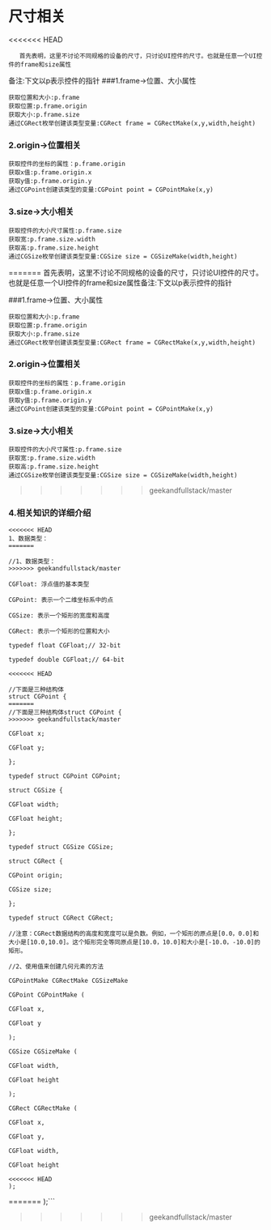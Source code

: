 # 尺寸相关

<<<<<<< HEAD
 ```obj
    首先表明，这里不讨论不同规格的设备的尺寸，只讨论UI控件的尺寸。也就是任意一个UI控件的frame和size属性
```
备注:下文以p表示控件的指针
###1.frame→位置、大小属性
 ```obj
获取位置和大小:p.frame
获取位置:p.frame.origin
获取大小:p.frame.size
通过CGRect枚举创建该类型变量:CGRect frame = CGRectMake(x,y,width,height)
```
### 2.origin→位置相关
 ```obj
获取控件的坐标的属性：p.frame.origin
获取x值:p.frame.origin.x
获取y值:p.frame.origin.y
通过CGPoint创建该类型的变量:CGPoint point = CGPointMake(x,y) 
```
### 3.size→大小相关
 ```obj
获取控件的大小尺寸属性:p.frame.size
获取宽:p.frame.size.width
获取高:p.frame.size.height
通过CGSize枚举创建该类型变量:CGSize size = CGSizeMake(width,height)
```
=======
 首先表明，这里不讨论不同规格的设备的尺寸，只讨论UI控件的尺寸。也就是任意一个UI控件的frame和size属性备注:下文以p表示控件的指针

###1.frame→位置、大小属性

 ```obj
 获取位置和大小:p.frame
 获取位置:p.frame.origin
 获取大小:p.frame.size
 通过CGRect枚举创建该类型变量:CGRect frame = CGRectMake(x,y,width,height)
 ```

### 2.origin→位置相关

 ```obj
 获取控件的坐标的属性：p.frame.origin
 获取x值:p.frame.origin.x
 获取y值:p.frame.origin.y
 通过CGPoint创建该类型的变量:CGPoint point = CGPointMake(x,y) 
 ```
 
### 3.size→大小相关

 ```obj
 获取控件的大小尺寸属性:p.frame.size
 获取宽:p.frame.size.width
 获取高:p.frame.size.height
 通过CGSize枚举创建该类型变量:CGSize size = CGSizeMake(width,height)
 ```
>>>>>>> geekandfullstack/master

### 4.相关知识的详细介绍

 ```obj
<<<<<<< HEAD
1、数据类型：
=======

//1、数据类型：
>>>>>>> geekandfullstack/master

CGFloat: 浮点值的基本类型

CGPoint: 表示一个二维坐标系中的点

CGSize: 表示一个矩形的宽度和高度

CGRect: 表示一个矩形的位置和大小

typedef float CGFloat;// 32-bit

typedef double CGFloat;// 64-bit

<<<<<<< HEAD

//下面是三种结构体
struct CGPoint {
=======
//下面是三种结构体struct CGPoint {
>>>>>>> geekandfullstack/master

 CGFloat x;

 CGFloat y;

};

typedef struct CGPoint CGPoint;

struct CGSize {

 CGFloat width;

 CGFloat height;

};

typedef struct CGSize CGSize;

struct CGRect {

 CGPoint origin;

 CGSize size;

};

typedef struct CGRect CGRect;

//注意：CGRect数据结构的高度和宽度可以是负数。例如，一个矩形的原点是[0.0，0.0]和大小是[10.0,10.0]。这个矩形完全等同原点是[10.0，10.0]和大小是[-10.0，-10.0]的矩形。

//2、使用值来创建几何元素的方法

CGPointMake CGRectMake CGSizeMake

CGPoint CGPointMake (

 CGFloat x,

 CGFloat y

);

CGSize CGSizeMake (

 CGFloat width,

 CGFloat height

);

CGRect CGRectMake (

 CGFloat x,

 CGFloat y,

 CGFloat width,

 CGFloat height

<<<<<<< HEAD
);
```
=======
);```

>>>>>>> geekandfullstack/master

